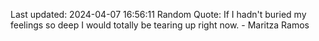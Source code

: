 Last updated: 2024-04-07 16:56:11
Random Quote: If I hadn't buried my feelings so deep I would totally be tearing up right now. - Maritza Ramos